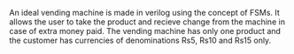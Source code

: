 An ideal vending machine is made in verilog using the concept of FSMs. It allows the user to take the product and recieve change from the machine in case of extra money paid.
The vending machine has only one product and the customer has currencies of denominations Rs5, Rs10 and Rs15 only.
